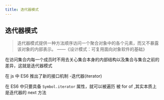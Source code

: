 ```yaml
---
title: 迭代器模式
---
```


## 迭代器模式

> 迭代器模式提供一种方法顺序访问一个聚合对象中的各个元素，而又不暴露该对象的内部表示。 ——《设计模式：可复用面向对象软件的基础》

在访问集合内每一个成员时不用去关心集合本身的内部结构以及集合与集合之前的差异，这就是迭代器模式

在 js 中 ES6 推出了新的接口机制 -迭代器(iterator)

在 ES6 中只要具备 `Symbol.iterator` 属性，就可以被遍历 被 for of ,其实本质上是迭代器的 next 方法
